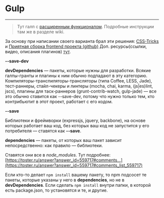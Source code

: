 # Gulp

---

> Тут галп с [расширенным функционалом](https://github.com/MOgorodnik/mo-gulp). Подробные инструкции там же в разделе wiki.

За основу при написании своего варианта брал эти решения: [CSS-Tricks](https://github.com/zellwk/gulp-starter-csstricks) и [Приятная сборка frontend проекта (github)](https://habrahabr.ru/post/250569/) Доп. ресурсы(ссылки, видео, описания плагинов) [тут](https://github.com/4gekkman/DevKnowBase/blob/master/18.%20gulp/gulp).

**--save-dev**

**devDependencies** — пакеты, которые нужны для разработки. Всякие галпы-гранты и плагины к ним обычно подпадают в эту категорию.
Компиляторы-транспиляторы-трансляторы (типа Coffee, LESS, Jade), тест-раннеры, стайл-чекеры и линтеры (mocha, chai, karma, (js|es)lint, jscs), плагины для таск-раннеров (grunt-contrib-watch, gulp-jade) — все это обычно ставится как --save-dev, потому что нужно только тем, кто контрибьютит в этот проект, работает с его кодом.

**--save**

Библиотеки и фреймворки (expressjs, jquery, backbone), на основе которых работает ваш код, без которых ваш код не запустится у его потребителя — ставятся как **--save**.

**dependencies** — пакеты, от которых ваш пакет зависит непосредственно: как правило — библиотеки.

Ставятся они все в *node_modules.*
Тут подробнее: [https://toster.ru/answer?answer_id=559717#comments...](https://toster.ru/answer?answer_id=559717#comments_list_559717)

Если кто-то делает `npm install` вашему пакету, то npm подсосет те пакеты, которые указаны у него в **dependencies**, но не в **devDependencies**.
Если сделать `npm install` внутри папки, в которой есть package.json, то установятся и те, и другие.